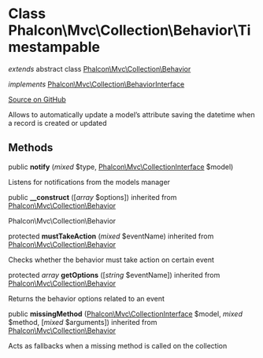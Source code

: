 # Class **Phalcon\\Mvc\\Collection\\Behavior\\Timestampable**

*extends* abstract class [Phalcon\Mvc\Collection\Behavior](/en/3.1/api/Phalcon_Mvc_Collection_Behavior)

*implements* [Phalcon\Mvc\Collection\BehaviorInterface](/en/3.1/api/Phalcon_Mvc_Collection_BehaviorInterface)

<a href="https://github.com/phalcon/cphalcon/blob/master/phalcon/mvc/collection/behavior/timestampable.zep" class="btn btn-default btn-sm">Source on GitHub</a>

Allows to automatically update a model’s attribute saving the
datetime when a record is created or updated


## Methods
public  **notify** (*mixed* $type, [Phalcon\Mvc\CollectionInterface](/en/3.1/api/Phalcon_Mvc_CollectionInterface) $model)

Listens for notifications from the models manager



public  **__construct** ([*array* $options]) inherited from [Phalcon\Mvc\Collection\Behavior](/en/3.1/api/Phalcon_Mvc_Collection_Behavior)

Phalcon\\Mvc\\Collection\\Behavior



protected  **mustTakeAction** (*mixed* $eventName) inherited from [Phalcon\Mvc\Collection\Behavior](/en/3.1/api/Phalcon_Mvc_Collection_Behavior)

Checks whether the behavior must take action on certain event



protected *array* **getOptions** ([*string* $eventName]) inherited from [Phalcon\Mvc\Collection\Behavior](/en/3.1/api/Phalcon_Mvc_Collection_Behavior)

Returns the behavior options related to an event



public  **missingMethod** ([Phalcon\Mvc\CollectionInterface](/en/3.1/api/Phalcon_Mvc_CollectionInterface) $model, *mixed* $method, [*mixed* $arguments]) inherited from [Phalcon\Mvc\Collection\Behavior](/en/3.1/api/Phalcon_Mvc_Collection_Behavior)

Acts as fallbacks when a missing method is called on the collection



